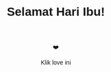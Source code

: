 <!DOCTYPE html>
<html lang="id">
<head>
    <meta charset="UTF-8">
    <meta name="viewport" content="width=device-width, initial-scale=1.0">
    <title>Selamat Hari Ibu</title>
    <link rel="stylesheet" href="styles.css">
</head>
<body>
    <div class="container">
        <header>
            <h1>Selamat Hari Ibu!</h1>
        </header>
        <section class="content">
            <div class="love-icon" id="love-icon">❤️</div>
            <p id="love-text">Klik love ini</p>
        </section>
    </div>
    <script src="script.js"></script>
</body>
</html>
<style>
body {
    font-family: Arial, sans-serif;
    margin: 0;
    padding: 0;
    background: url('6.jpg') ;
    background-size: cover;
    text-align: center;
}

.container {
    max-width: 800px;
    margin: 0 auto;
    padding: 20px;
    background-color: rgba(255, 255, 255, 0.8);
    border-radius: 8px;
}

header {
    background-color: #ffcccc;
    padding: 20px 0;
    margin-bottom: 20px;
    border-radius: 8px;
}

h1 {
    color: #d9534f;
    font-size: 2.5em;
    margin: 0;
}

.love-icon {
    font-size: 3em;
    cursor: pointer;
    transition: transform 0.3s, color 0.3s;
}

.love-icon:hover {
    transform: scale(1.2);
    color: #d9534f;
}

#love-text {
    color: #333;
    font-size: 1.2em;
    margin-top: 10px;
}
</style>
